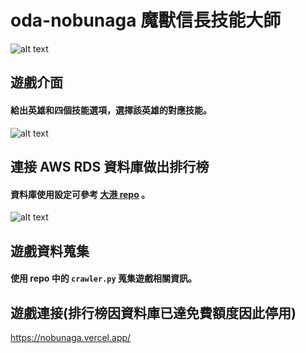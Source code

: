 # oda-nobunaga 魔獸信長技能大師
![alt text](https://cdn-images-1.medium.com/max/1000/1*BylORNoGW3ArrESjTeye6w.png)

## 遊戲介面
#### 給出英雄和四個技能選項，選擇該英雄的對應技能。
![alt text](https://cdn-images-1.medium.com/max/1000/1*tIqxCftQmkk9TZQ08OTCZw.png)

## 連接 AWS RDS 資料庫做出排行榜
#### 資料庫使用設定可參考 [大港 repo](https://github.com/moodoa/megaport_exchange) 。
![alt text](https://cdn-images-1.medium.com/max/1000/1*AXazOlI3SAQ__Uwes9iHdw.png)

## 遊戲資料蒐集
#### 使用 repo 中的 `crawler.py` 蒐集遊戲相關資訊。

## 遊戲連接(排行榜因資料庫已達免費額度因此停用)
https://nobunaga.vercel.app/
